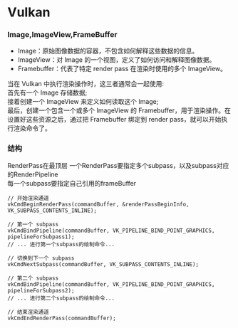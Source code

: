 # Vulkan

### Image,ImageView,FrameBuffer
* Image：原始图像数据的容器，不包含如何解释这些数据的信息。
* ImageView：对 Image 的一个视图，定义了如何访问和解释图像数据。
* Framebuffer：代表了特定 render pass 在渲染时使用的多个 ImageView。

当在 Vulkan 中执行渲染操作时，这三者通常会一起使用:  
首先有一个 Image 存储数据;  
接着创建一个 ImageView 来定义如何读取这个 Image;  
最后，创建一个包含一个或多个 ImageView 的 Framebuffer，用于渲染操作。在设置好这些资源之后，通过把 Framebuffer 绑定到 render pass，就可以开始执行渲染命令了。

### 结构
RenderPass在最顶层
一个RenderPass要指定多个subpass，以及subpass对应的RenderPipeline  
每一个subpass要指定自己引用的frameBuffer
```
// 开始渲染通道
vkCmdBeginRenderPass(commandBuffer, &renderPassBeginInfo, VK_SUBPASS_CONTENTS_INLINE);

// 第一个 subpass
vkCmdBindPipeline(commandBuffer, VK_PIPELINE_BIND_POINT_GRAPHICS, pipelineForSubpass1);
// ... 进行第一个subpass的绘制命令...

// 切换到下一个 subpass
vkCmdNextSubpass(commandBuffer, VK_SUBPASS_CONTENTS_INLINE);

// 第二个 subpass
vkCmdBindPipeline(commandBuffer, VK_PIPELINE_BIND_POINT_GRAPHICS, pipelineForSubpass2);
// ... 进行第二个subpass的绘制命令...

// 结束渲染通道
vkCmdEndRenderPass(commandBuffer);
```